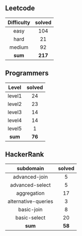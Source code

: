 ## Leetcode
|    Difficulty    | solved |
| :-------------: | :----: |
|easy|104|
|hard|21|
|medium|92|
| **sum** | **217**|

## Programmers
|    Level    | solved |
| :-------------: | :----: |
|level1|24|
|level2|23|
|level3|14|
|level4|14|
|level5|1|
| **sum** | **76**|

## HackerRank
|    subdomain    | solved |
| :-------------: | :----: |
|advanced-join|5|
|advanced-select|5|
|aggregation|17|
|alternative-queries|3|
|basic-join|8|
|basic-select|20|
| **sum** | **58**|

